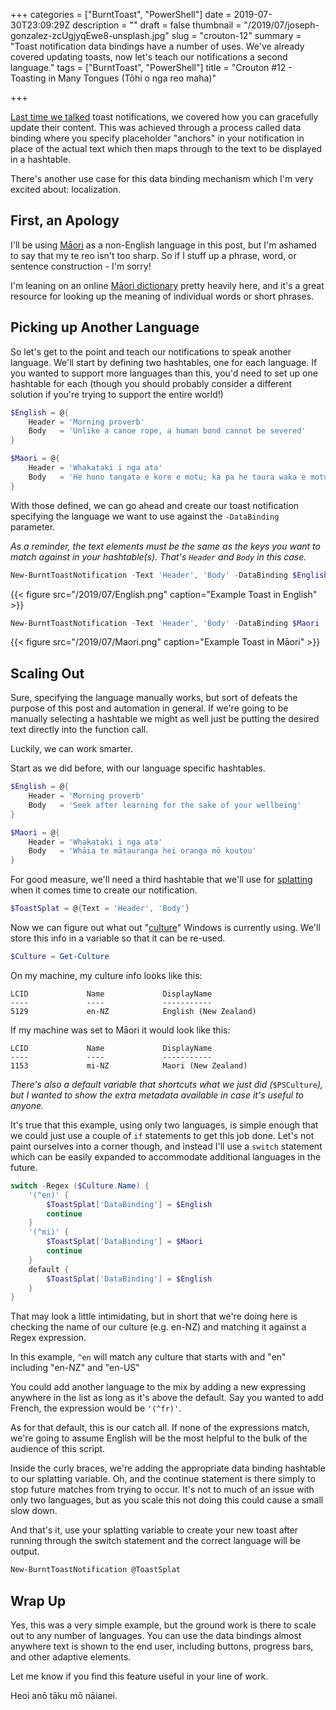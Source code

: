 +++
categories = ["BurntToast", "PowerShell"]
date = 2019-07-30T23:09:29Z
description = ""
draft = false
thumbnail = "/2019/07/joseph-gonzalez-zcUgjyqEwe8-unsplash.jpg"
slug = "crouton-12"
summary = "Toast notification data bindings have a number of uses. We've already covered updating toasts, now let's teach our notifications a second language."
tags = ["BurntToast", "PowerShell"]
title = "Crouton #12 - Toasting in Many Tongues (Tōhi o nga reo maha)"

+++


[Last time we talked](__GHOST_URL__/2019/07/17/crouton-11/) toast notifications, we covered how you can gracefully update their content. This was achieved through a process called data binding where you specify placeholder "anchors" in your notification in place of the actual text which then maps through to the text to be displayed in a hashtable.

There's another use case for this data binding mechanism which I'm very excited about: localization.

## First, an Apology

I'll be using [Māori](https://en.wikipedia.org/wiki/M%C4%81ori_language) as a non-English language in this post, but I'm ashamed to say that my te reo isn't too sharp. So if I stuff up a phrase, word, or sentence construction - I'm sorry!

I'm leaning on an online [Māori dictionary](https://maoridictionary.co.nz) pretty heavily here, and it's a great resource for looking up the meaning of individual words or short phrases.

## Picking up Another Language

So let's get to the point and teach our notifications to speak another language. We'll start by defining two hashtables, one for each language. If you wanted to support more languages than this, you'd need to set up one hashtable for each (though you should probably consider a different solution if you're trying to support the entire world!)

```powershell
$English = @{
    Header = 'Morning proverb'
    Body   = 'Unlike a canoe rope, a human bond cannot be severed'
}

$Maori = @{
    Header = 'Whakataki i nga ata'
    Body   = 'He hono tangata e kore e motu; ka pa he taura waka e motu'
}
```

With those defined, we can go ahead and create our toast notification specifying the language we want to use against the `-DataBinding` parameter.

_As a reminder, the text elements must be the same as the keys you want to match against in your hashtable(s). That's `Header` and `Body` in this case._

```powershell
New-BurntToastNotification -Text 'Header', 'Body' -DataBinding $English
```

{{< figure src="/2019/07/English.png" caption="Example Toast in English" >}}

```powershell
New-BurntToastNotification -Text 'Header', 'Body' -DataBinding $Maori
```

{{< figure src="/2019/07/Maori.png" caption="Example Toast in Māori" >}}

## Scaling Out

Sure, specifying the language manually works, but sort of defeats the purpose of this post and automation in general. If we're going to be manually selecting a hashtable we might as well just be putting the desired text directly into the function call.

Luckily, we can work smarter.

Start as we did before, with our language specific hashtables.

```powershell
$English = @{
    Header = 'Morning proverb'
    Body   = 'Seek after learning for the sake of your wellbeing'
}

$Maori = @{
    Header = 'Whakataki i nga ata'
    Body   = 'Whāia te mātauranga hei oranga mō koutou'
}
```

For good measure, we'll need a third hashtable that we'll use for [splatting](https://docs.microsoft.com/en-us/powershell/module/microsoft.powershell.core/about/about_splatting?view=powershell-6) when it comes time to create our notification.

```powershell
$ToastSplat = @{Text = 'Header', 'Body'}
```

Now we can figure out what out "[culture](https://docs.microsoft.com/en-nz/openspecs/windows_protocols/ms-lcid/a9eac961-e77d-41a6-90a5-ce1a8b0cdb9c)" Windows is currently using. We'll store this info in a variable so that it can be re-used.

```powershell
$Culture = Get-Culture
```

On my machine, my culture info looks like this:

```output
LCID             Name             DisplayName
----             ----             -----------
5129             en-NZ            English (New Zealand)
```

If my machine was set to Māori it would look like this:

```output
LCID             Name             DisplayName
----             ----             -----------
1153             mi-NZ            Maori (New Zealand)
```

_There's also a default variable that shortcuts what we just did (_`$PSCulture`_), but I wanted to show the extra metadata available in case it's useful to anyone._

It's true that this example, using only two languages, is simple enough that we could just use a couple of `if` statements to get this job done. Let's not paint ourselves into a corner though, and instead I'll use a `switch` statement which can be easily expanded to accommodate additional languages in the future.

```powershell
switch -Regex ($Culture.Name) {
    '(^en)' {
        $ToastSplat['DataBinding'] = $English
        continue
    }
    '(^mi)' {
        $ToastSplat['DataBinding'] = $Maori
        continue
    }
    default {
        $ToastSplat['DataBinding'] = $English
    }
}
```

That may look a little intimidating, but in short that we're doing here is checking the name of our culture (e.g. en-NZ) and matching it against a Regex expression.

In this example, `^en` will match any culture that starts with and "en" including "en-NZ" and "en-US"

You could add another language to the mix by adding a new expressing anywhere in the list as long as it's above the default. Say you wanted to add French, the expression would be `'(^fr)'`.

As for that default, this is our catch all. If none of the expressions match, we're going to assume English will be the most helpful to the bulk of the audience of this script.

Inside the curly braces, we're adding the appropriate data binding hashtable to our splatting variable. Oh, and the continue statement is there simply to stop future matches from trying to occur. It's not to much of an issue with only two languages, but as you scale this not doing this could cause a small slow down.

And that's it, use your splatting variable to create your new toast after running through the switch statement and the correct language will be output.

```powershell
New-BurntToastNotification @ToastSplat
```

## Wrap Up

Yes, this was a very simple example, but the ground work is there to scale out to any number of languages. You can use the data bindings almost anywhere text is shown to the end user, including buttons, progress bars, and other adaptive elements.

Let me know if you find this feature useful in your line of work.

Heoi anō tāku mō nāianei.

